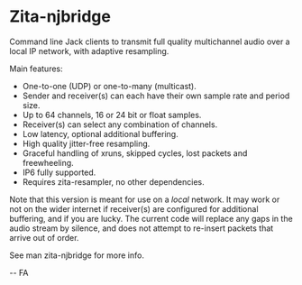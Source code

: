 # Zita-njbridge

Command line Jack clients to transmit full quality
multichannel audio over a local IP network, with
adaptive resampling.

Main features:

* One-to-one (UDP) or one-to-many (multicast).
* Sender and receiver(s) can each have their own
  sample rate and period size.
* Up to 64 channels, 16 or 24 bit or float samples.
* Receiver(s) can select any combination of channels.
* Low latency, optional additional buffering.
* High quality jitter-free resampling.
* Graceful handling of xruns, skipped cycles, lost
  packets and freewheeling.
* IP6 fully supported.
* Requires zita-resampler, no other dependencies.

Note that this version is meant for use on a *local*
network. It may work or not on the wider internet if
receiver(s) are configured for additional buffering,
and if you are lucky. The current code will replace
any gaps in the audio stream by silence, and does not
attempt to re-insert packets that arrive out of order.


See man zita-njbridge for more info.

-- 
FA






